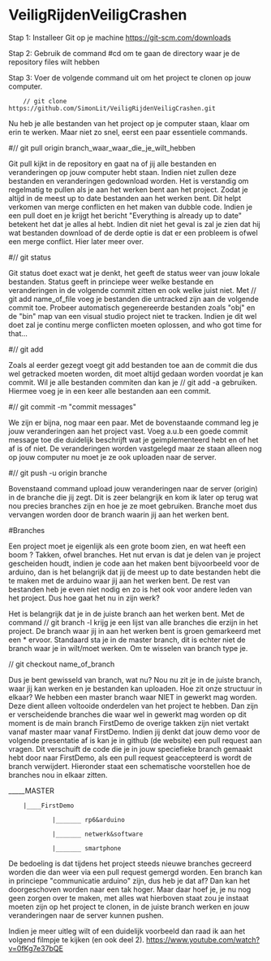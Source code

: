 # VeiligRijdenVeiligCrashen

Stap 1: Installeer Git op je machine https://git-scm.com/downloads

Stap 2: Gebruik de command #cd om te gaan de directory waar je de repository files wilt hebben

Stap 3: Voer de volgende command uit om het project te clonen op jouw computer.

        // git clone https://github.com/SimonLit/VeiligRijdenVeiligCrashen.git
        
Nu heb je alle bestanden van het project op je computer staan, klaar om erin te werken. Maar niet zo snel, eerst een paar essentiele commands.

#// git pull origin branch_waar_waar_die_je_wilt_hebben

Git pull kijkt in de repository en gaat na of jij alle bestanden en veranderingen op jouw computer hebt staan. Indien niet zullen deze bestanden en veranderingen gedownload worden. Het is verstandig om regelmatig te pullen als je aan het werken bent aan het project. Zodat je altijd in de meest up to date bestanden aan het werken bent. Dit helpt verkomen van merge conflicten en het maken van dubble code. Indien je een pull doet en je krijgt het bericht "Everything is already up to date" betekent het dat je alles al hebt. Indien dit niet het geval is zal je zien dat hij wat bestanden download of de derde optie is dat er een probleem is ofwel een merge conflict. Hier later meer over.

#// git status

Git status doet exact wat je denkt, het geeft de status weer van jouw lokale bestanden. Status geeft in princiepe weer welke bestande en veranderingen in de volgende commit zitten en ook welke juist niet. Met // git add name_of_file voeg je bestanden die untracked zijn aan de volgende commit toe. Probeer automatisch gegenereerde bestanden zoals "obj" en de "bin" map van een visual studio project niet te tracken. Indien je dit wel doet zal je continu merge conflicten moeten oplossen, and who got time for that...

#// git add 

Zoals al eerder gezegt voegt git add bestanden toe aan de commit die dus wel getracked moeten worden, dit moet altijd gedaan worden voordat je kan commit. Wil je alle bestanden commiten dan kan je // git add -a gebruiken. Hiermee voeg je in een keer alle bestanden aan een commit.

#// git commit -m "commit messages"

We zijn er bijna, nog maar een paar. Met de bovenstaande command leg je jouw veranderingen aan het project vast. Voeg a.u.b een goede commit message toe die duidelijk beschrijft wat je geimplementeerd hebt en of het af is of niet. De veranderingen worden vastgelegd maar ze staan alleen nog op jouw computer nu moet je ze ook uploaden naar de server.

#// git push -u origin branche

Bovenstaand command upload jouw veranderingen naar de server (origin) in de branche die jij zegt. Dit is zeer belangrijk en kom ik later op terug wat nou precies branches zijn en hoe je ze moet gebruiken. Branche moet dus vervangen worden door de branch waarin jij aan het werken bent.

#Branches

Een project moet je eigenlijk als een grote boom zien, en wat heeft een boom ? Takken, ofwel branches. Het nut ervan is dat je delen van je project gescheiden houdt, indien je code aan het maken bent bijvoorbeeld voor de arduino, dan is het belangrijk dat jij de meest up to date bestanden hebt die te maken met de arduino waar jij aan het werken bent. De rest van bestanden heb je even niet nodig en zo is het ook voor andere leden van het project. Dus hoe gaat het nu in zijn werk?

Het is belangrijk dat je in de juiste branch aan het werken bent. Met de command // git branch -l krijg je een lijst van alle branches die erzijn in het project. De branch waar jij in aan het werken bent is groen gemarkeerd met een * ervoor. Standaard sta je in de master branch, dit is echter niet de branch waar je in wilt/moet werken. Om te wisselen van branch type je.

// git checkout name_of_branch

Dus je bent gewisseld van branch, wat nu? Nou nu zit je in de juiste branch, waar jij kan werken en je bestanden kan uploaden. Hoe zit onze structuur in elkaar? We hebben een master branch waar NIET in gewerkt mag worden. Deze dient alleen voltooide onderdelen van het project te hebben. Dan zijn er verscheidende branches die waar wel in gewerkt mag worden op dit moment is de main branch FirstDemo de overige takken zijn niet vertakt vanaf master maar vanaf FirstDemo. Indien jij denkt dat jouw demo voor de volgende presentatie af is kan je in github (de website) een pull request aan vragen. Dit verschuift de code die je in jouw speciefieke branch gemaakt hebt door naar FirstDemo, als een pull request geaccepteerd is wordt de branch verwijdert.
Hieronder staat een schematische voorstellen hoe de branches nou in elkaar zitten.

 _____MASTER

        |____FirstDemo
        
                |_______ rp6&arduino
                
                |_______ netwerk&software
                
                |_______ smartphone

De bedoeling is dat tijdens het project steeds nieuwe branches gecreerd worden die dan weer via een pull request gemergd worden. Een branch kan in princiepe "communicatie arduino" zijn, dus heb je dat af? Dan kan het doorgeschoven worden naar een tak hoger.
Maar daar hoef je, je nu nog geen zorgen over te maken, met alles wat hierboven staat zou je instaat moeten zijn op het project te clonen, in de juiste branch werken en jouw veranderingen naar de server kunnen pushen.

Indien je meer uitleg wilt of een duidelijk voorbeeld dan raad ik aan het volgend filmpje te kijken (en ook deel 2).
https://www.youtube.com/watch?v=0fKg7e37bQE

